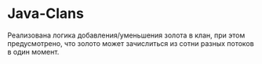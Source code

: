 # Java-Clans
Реализована логика добавления/уменьшения золота в клан, при этом предусмотрено, что золото может зачислиться из сотни разных потоков в один момент.
